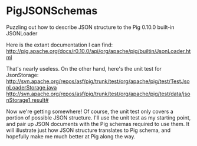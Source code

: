 PigJSONSchemas
==============

Puzzling out how to describe JSON structure to the Pig 0.10.0 built-in JSONLoader

Here is the extant documentation I can find:
http://pig.apache.org/docs/r0.10.0/api/org/apache/pig/builtin/JsonLoader.html

That's nearly useless.  On the other hand, here's the unit test for JsonStorage:
http://svn.apache.org/repos/asf/pig/trunk/test/org/apache/pig/test/TestJsonLoaderStorage.java
http://svn.apache.org/repos/asf/pig/trunk/test/org/apache/pig/test/data/jsonStorage1.result#

Now we're getting somewhere!  Of course, the unit test only covers a portion of possible JSON structure.  I'll use the unit test as my starting point, and pair up JSON documents with the Pig schemas required to use them.  It will illustrate just how JSON structure translates to Pig schema, and hopefully make me much better at Pig along the way.